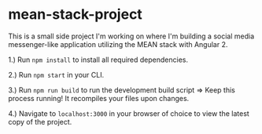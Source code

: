 # mean-stack-project

This is a small side project I'm working on where I'm building a social media messenger-like application utilizing the MEAN stack with Angular 2. 

1.) Run `npm install` to install all required dependencies.

2.) Run `npm start` in your CLI. 

3.) Run `npm run build` to run the development build script => Keep this process running! It recompiles your files upon changes.

4.) Navigate to `localhost:3000` in your browser of choice to view the latest copy of the project.
